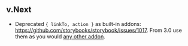 ## v.Next

- Deprecated `{ linkTo, action }` as built-in addons: https://github.com/storybooks/storybook/issues/1017. From 3.0 use them as you would [any other addon](https://storybooks.js.org/docs/react-storybook/addons/using-addons/).
